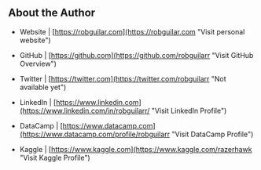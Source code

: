 ## About the Author

* Website | [https://robguilar.com](https://robguilar.com "Visit personal website")

* GitHub | [https://github.com](https://github.com/robguilarr "Visit GitHub Overview")

* Twitter | [https://twitter.com](https://twitter.com/robguilarr "Not available yet")

* LinkedIn | [https://www.linkedin.com](https://www.linkedin.com/in/robguilarr/ "Visit LinkedIn Profile")

* DataCamp | [https://www.datacamp.com](https://www.datacamp.com/profile/robguilarr "Visit DataCamp Profile")

* Kaggle | [https://www.kaggle.com](https://www.kaggle.com/razerhawk "Visit Kaggle Profile")
